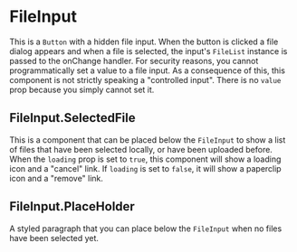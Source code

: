 # FileInput

This is a `Button` with a hidden file input. When the button is clicked a file dialog appears and when a file is selected, the input's `FileList` instance is passed to the onChange handler. For security reasons, you cannot programmatically set a value to a file input. As a consequence of this, this component is not strictly speaking a "controlled input". There is no `value` prop because you simply cannot set it.

## FileInput.SelectedFile

This is a component that can be placed below the `FileInput` to show a list of files that have been selected locally, or have been uploaded before. When the `loading` prop is set to `true`, this component will show a loading icon and a "cancel" link. If `loading` is set to `false`, it will show a paperclip icon and a "remove" link.

## FileInput.PlaceHolder

A styled paragraph that you can place below the `FileInput` when no files have been selected yet.
